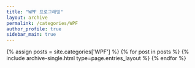 ```yaml
---
title: "WPF 프로그래밍"
layout: archive
permalink: /categories/WPF
author_profile: true
sidebar_main: true
---
```


{% assign posts = site.categories['WPF'] %}
{% for post in posts %} {% include archive-single.html type=page.entries_layout %} {% endfor %}
